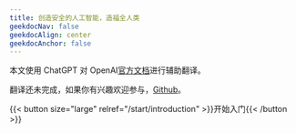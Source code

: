 ```yaml
---
title: 创造安全的人工智能，造福全人类
geekdocNav: false
geekdocAlign: center
geekdocAnchor: false
---
```


本文使用 ChatGPT 对 OpenAI[官方文档](https://platform.openai.com/docs)进行辅助翻译。

翻译还未完成，如果你有兴趣欢迎参与，[Github](https://github.com/miaogaolin/openai-zh-docs)。

{{< button size="large" relref="/start/introduction" >}}开始入门{{< /button >}}

